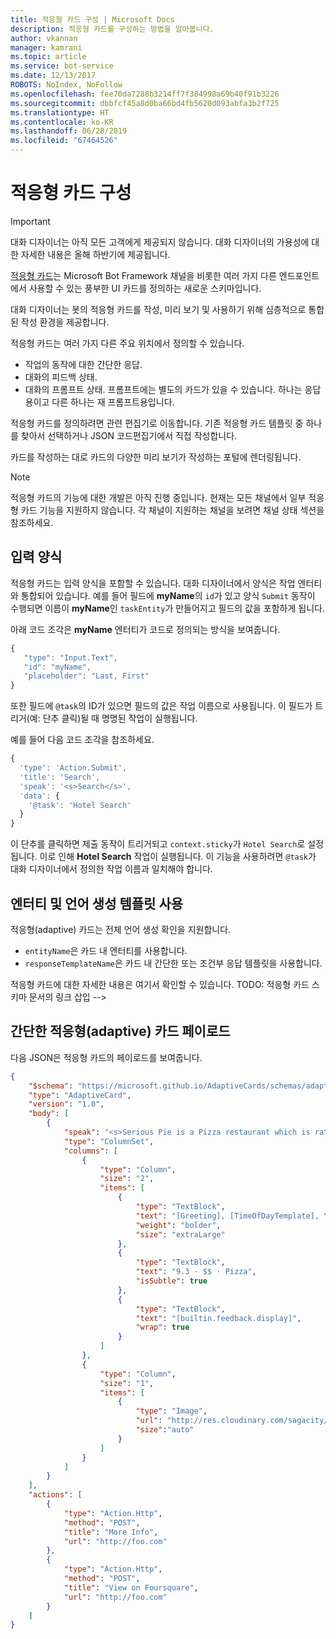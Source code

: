 ```yaml
---
title: 적응형 카드 구성 | Microsoft Docs
description: 적응형 카드를 구성하는 방법을 알아봅니다.
author: vkannan
manager: kamrani
ms.topic: article
ms.service: bot-service
ms.date: 12/13/2017
ROBOTS: NoIndex, NoFollow
ms.openlocfilehash: fee70da7288b3214ff7f384998a69b40f91b3226
ms.sourcegitcommit: dbbfcf45a8d0ba66bd4fb5620d093abfa3b2f725
ms.translationtype: HT
ms.contentlocale: ko-KR
ms.lasthandoff: 06/28/2019
ms.locfileid: "67464526"
---
```

# <a name="configure-adaptive-cards"></a>적응형 카드 구성
> [!IMPORTANT]
> 대화 디자이너는 아직 모든 고객에게 제공되지 않습니다. 대화 디자이너의 가용성에 대한 자세한 내용은 올해 하반기에 제공됩니다.

<a href="http://adaptivecards.io" target="_blank">적응형 카드</a>는 Microsoft Bot Framework 채널을 비롯한 여러 가지 다른 엔드포인트에서 사용할 수 있는 풍부한 UI 카드를 정의하는 새로운 스키마입니다. 

대화 디자이너는 봇의 적응형 카드를 작성, 미리 보기 및 사용하기 위해 심층적으로 통합된 작성 환경을 제공합니다. 

적응형 카드는 여러 가지 다른 주요 위치에서 정의할 수 있습니다.

- 작업의 동작에 대한 간단한 응답.
- 대화의 피드백 상태.
- 대화의 프롬프트 상태. 프롬프트에는 별도의 카드가 있을 수 있습니다. 하나는 응답용이고 다른 하나는 재 프롬프트용입니다.

적응형 카드를 정의하려면 관련 편집기로 이동합니다. 기존 적응형 카드 템플릿 중 하나를 찾아서 선택하거나 JSON 코드편집기에서 직접 작성합니다. 

카드를 작성하는 대로 카드의 다양한 미리 보기가 작성하는 포털에 렌더링됩니다.

> [!NOTE]
> 적응형 카드의 기능에 대한 개발은 아직 진행 중입니다. 현재는 모든 채널에서 일부 적응형 카드 기능을 지원하지 않습니다. 각 채널이 지원하는 채널을 보려면 채널 상태 섹션을 참조하세요.

## <a name="input-form"></a>입력 양식

적응형 카드는 입력 양식을 포함할 수 있습니다. 대화 디자이너에서 양식은 작업 엔터티와 통합되어 있습니다. 예를 들어 필드에 **myName**의 `id`가 있고 양식 `Submit` 동작이 수행되면 이름이 **myName**인 `taskEntity`가 만들어지고 필드의 값을 포함하게 됩니다. 

아래 코드 조각은 **myName** 엔터티가 코드로 정의되는 방식을 보여줍니다.

```javascript
{
   "type": "Input.Text",
   "id": "myName",
   "placeholder": "Last, First"
}
```

또한 필드에 `@task`의 ID가 있으면 필드의 값은 작업 이름으로 사용됩니다. 이 필드가 트리거(예: 단추 클릭)될 때 명명된 작업이 실행됩니다. 

예를 들어 다음 코드 조각을 참조하세요.

```javascript
{
  'type': 'Action.Submit',
  'title': 'Search',
  'speak': '<s>Search</s>',
  'data': {
    '@task': 'Hotel Search'
  }
}
```

이 단추를 클릭하면 제출 동작이 트리거되고 `context.sticky`가 `Hotel Search`로 설정됩니다. 이로 인해 **Hotel Search** 작업이 실행됩니다. 이 기능을 사용하려면 `@task`가 대화 디자이너에서 정의한 작업 이름과 일치해야 합니다.

## <a name="use-entities-and-language-generation-templates"></a>엔터티 및 언어 생성 템플릿 사용
적응형(adaptive) 카드는 전체 언어 생성 확인을 지원합니다.

* `entityName`은 카드 내 엔터티를 사용합니다.
* `responseTemplateName`은 카드 내 간단한 또는 조건부 응답 템플릿을 사용합니다.

적응형 카드에 대한 자세한 내용은 여기서 확인할 수 있습니다. TODO: 적응형 카드 스키마 문서의 링크 삽입 -->

## <a name="sample-adaptive-card-payload"></a>간단한 적응형(adaptive) 카드 페이로드

다음 JSON은 적응형 카드의 페이로드를 보여줍니다.

```json
{
    "$schema": "https://microsoft.github.io/AdaptiveCards/schemas/adaptive-card.json",
    "type": "AdaptiveCard",
    "version": "1.0",
    "body": [
        {
            "speak": "<s>Serious Pie is a Pizza restaurant which is rated 9.3 by customers.</s>",
            "type": "ColumnSet",
            "columns": [
                {
                    "type": "Column",
                    "size": "2",
                    "items": [
                        {
                            "type": "TextBlock",
                            "text": "[Greeting], [TimeOfDayTemplate], You can eat in {location}",
                            "weight": "bolder",
                            "size": "extraLarge"
                        },
                        {
                            "type": "TextBlock",
                            "text": "9.3 · $$ · Pizza",
                            "isSubtle": true
                        },
                        {
                            "type": "TextBlock",
                            "text": "[builtin.feedback.display]",
                            "wrap": true
                        }
                    ]
                },
                {
                    "type": "Column",
                    "size": "1",
                    "items": [
                        {
                            "type": "Image",
                            "url": "http://res.cloudinary.com/sagacity/image/upload/c_crop,h_670,w_635,x_0,y_0/c_scale,w_640/v1397425743/Untitled-4_lviznp.jpg",
                            "size":"auto"
                        }
                    ]
                }
            ]
        }
    ],
    "actions": [
        {
            "type": "Action.Http",
            "method": "POST",
            "title": "More Info",
            "url": "http://foo.com"
        },
        {
            "type": "Action.Http",
            "method": "POST",
            "title": "View on Foursquare",
            "url": "http://foo.com"
        }
    ]
}
```

